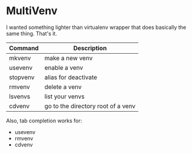 # MultiVenv

I wanted something lighter than virtualenv wrapper that does basically the same thing. That's it.

| Command | Description |
| --- | --- |
| mkvenv | make a new venv |
| usevenv | enable a venv |
| stopvenv | alias for deactivate |
| rmvenv | delete a venv |
| lsvenvs | list your venvs |
| cdvenv | go to the directory root of a venv |

Also, tab completion works for:
* usevenv
* rmvenv
* cdvenv
